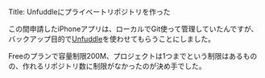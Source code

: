 Title: Unfuddleにプライベートリポジトリを作った

この間申請したiPhoneアプリは、ローカルでGit使って管理していたんですが、
バックアップ目的で[Unfuddle](http://unfuddle.com/)を使わせてもらうことにしました。

Freeのプランで容量制限200M、プロジェクトは1つまでという制限はあるものの、作れるリポジトリ数に制限がなかったのが決め手でした。